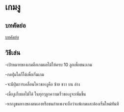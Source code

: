 # เกมงู
## บทคัดย่อ
[บทคัดย่อ](บทคัดย่อ.pdf)
## วิธีเล่น
-เป้าหมายของเกมคือเกมผลไม้ให้ครบ 10 ลูกเพื่อชนะเกม 

-กดปุ่มใดก็ได้เพื่อเริ่มเกม

-จะมีปุ่มการเคลื่อนไหวของงูคือ ซ้าย ขวา บน ล่าง

-เมื่องูเก็บผลไม้ได้ ในทุกๆลูกความเร็วของงูจะเพิ่มขึ้น

-หากงูชนหางของตนเองหรือชนกำเเพงจะถือว่าเเพ้เกมเเละต้องเริ่มใหม่ทันที

